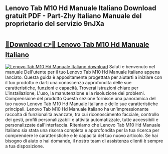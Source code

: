 ## Lenovo Tab M10 Hd Manuale Italiano Download gratuit PDF - Part-Zhy Italiano Manuale del proprietario del servizio 9nJXa

# <h2><a href="http://df9e7r.blite.top/?on=Lenovo+Tab+M10+Hd+Manuale+Italiano">🔗Download 👉🔴 Lenovo Tab M10 Hd Manuale Italiano</a></h2>

[![Lenovo Tab M10 Hd Manuale Italiano download](https://i.imgur.com/lujVjoI.png)](http://df9e7r.blite.top/?on=Lenovo+Tab+M10+Hd+Manuale+Italiano)
Saluti e benvenuto nel manuale Dell'utente per il tuo Lenovo Tab M10 Hd Manuale Italiano appena lanciato. Questa guida è appositamente progettata per aiutarti a iniziare con il tuo prodotto e darti una conoscenza approfondita delle sue caratteristiche, funzioni e capacità. Troverai istruzioni chiare per L'installazione, L'uso, la manutenzione e la risoluzione dei problemi. Comprensione del prodotto Questa sezione fornisce una panoramica del tuo nuovo Lenovo Tab M10 Hd Manuale Italiano e delle sue caratteristiche principali. Lenovo Tab M10 Hd Manuale Italiano ha un'impressionante raccolta di funzionalità avanzate, tra cui riconoscimento facciale, controllo dei gesti, profili personalizzabili e attività automatizzate, tutte accessibili e personalizzate dall'interfaccia. Riteniamo che Lenovo Tab M10 Hd Manuale Italiano sia stata una risorsa completa e approfondita per la tua ricerca per comprendere le caratteristiche e le capacità del tuo nuovo articolo. Se hai bisogno di aiuto o hai domande, il nostro team di assistenza clienti è sempre a tua disposizione.
